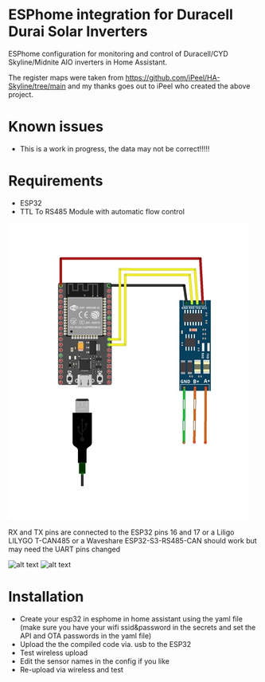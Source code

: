 # ESPhome integration for Duracell Durai Solar Inverters

ESPhome configuration for monitoring and control of Duracell/CYD Skyline/Midnite AIO inverters in Home Assistant. 

The register maps were taken from https://github.com/iPeel/HA-Skyline/tree/main
and my thanks goes out to iPeel who created the above project.



# Known issues
* This is a work in progress, the data may not be correct!!!!!


# Requirements

*    ESP32
*    TTL To RS485 Module with automatic flow control

![alt text](https://github.com/gi1mic/homeassistant_durai/blob/main/images/rs485%20connection.jpg "RS485 Wiring")

RX and TX pins are connected to the ESP32 pins 16 and 17 or a Liligo LILYGO T-CAN485 or a Waveshare ESP32-S3-RS485-CAN should work but may need the UART pins changed

![alt text](https://github.com/gi1mic/homeassistant_durai/blob/main/images/ESP32-S3-RS485-CAN.avif "Waveshare ESP32-S3-RS485-CAN")
![alt text](https://github.com/gi1mic/homeassistant_durai/blob/main/images/LILYGO%20T-CAN485%20ESP32%20CAN%20RS-485.avif "Lilygo")


# Installation

*    Create your esp32 in esphome in home assistant using the yaml file (make sure you have your wifi ssid&password in the secrets and set the API and OTA passwords in the yaml file)
*    Upload the the compiled code via. usb to the ESP32
*    Test wireless upload
*    Edit the sensor names in the config if you like
*    Re-upload via wireless and test
